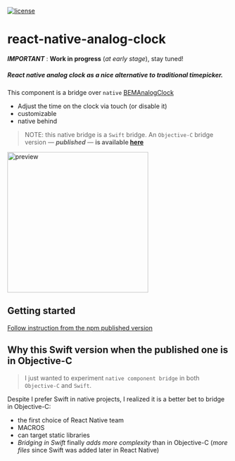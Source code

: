 [![license](https://img.shields.io/github/license/mashape/apistatus.svg?maxAge=2592000)](https://github.com/MacKentoch/rn-analog-clock)
# react-native-analog-clock


*__IMPORTANT__* : **Work in progress** (*at early stage*), stay tuned!


##### React native analog clock as a nice alternative to traditional timepicker.

This component is a bridge over `native`  [BEMAnalogClock](https://github.com/Boris-Em/BEMAnalogClock)
- Adjust the time on the clock via touch (or disable it)
- customizable
- native behind

> NOTE: this native bridge is a `Swift` bridge. An `Objective-C` bridge version — *__published__* — **is available [here](https://github.com/MacKentoch/react-native-analog-clock)**

<img src="https://raw.githubusercontent.com/MacKentoch/rn-analog-clock/master/images/previewFromExample.gif" alt="preview" width="320px"></img>

## Getting started

[Follow instruction from the npm published version](https://github.com/MacKentoch/rn-analog-clock#getting-started)

## Why this Swift version when the published one is in Objective-C

> I just wanted to experiment `native component bridge` in both `Objective-C` and `Swift`.

Despite I prefer Swift in native projects, I realized it is a better bet to bridge in Objective-C:
- the first choice of React Native team
- MACROS
- can target static libraries
- *Bridging in Swift* finally *adds more complexity* than in Objective-C (*more files* since Swift was added later in React Native)
